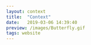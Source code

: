 ```yaml
---
layout: context
title:  "Context"
date:   2019-03-06 14:39:40
preview: /images/Butterfly.gif
tags: website
---
```

